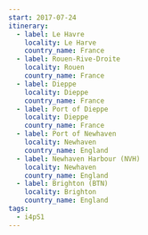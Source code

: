 ```yaml
---
start: 2017-07-24
itinerary:
  - label: Le Havre
    locality: Le Harve
    country_name: France
  - label: Rouen-Rive-Droite
    locality: Rouen
    country_name: France
  - label: Dieppe
    locality: Dieppe
    country_name: France
  - label: Port of Dieppe
    locality: Dieppe
    country_name: France
  - label: Port of Newhaven
    locality: Newhaven
    country_name: England
  - label: Newhaven Harbour (NVH)
    locality: Newhaven
    country_name: England
  - label: Brighton (BTN)
    locality: Brighton
    country_name: England
tags:
  - i4pS1
---
```

